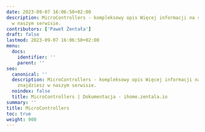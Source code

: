 ```yaml
---
date: 2023-09-07 16:06:50+02:00
description: MicroControllers - kompleksowy opis Więcej informacji na smart home znajdziesz
  w naszym serwisie.
contributors: ['Paweł Żentała']
draft: false
lastmod: 2023-09-07 16:06:50+02:00
menu:
  docs:
    identifier: ''
    parent: ''
seo:
  canonical: ''
  description: MicroControllers - kompleksowy opis Więcej informacji na smart home
    znajdziesz w naszym serwisie.
  noindex: false
  title: MicroControllers | Dokumentacja - ihome.zentala.io
summary: ''
title: MicroControllers
toc: true
weight: 900
---
```


